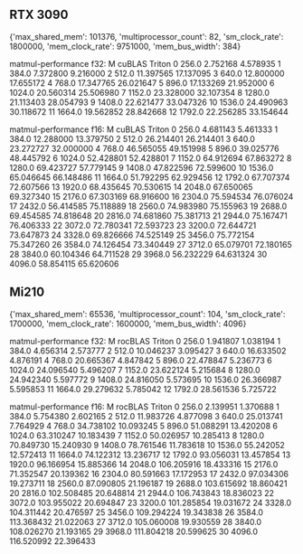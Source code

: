 ## RTX 3090
{'max_shared_mem': 101376,
 'multiprocessor_count': 82,
 'sm_clock_rate': 1800000,
 'mem_clock_rate': 9751000,
 'mem_bus_width': 384}

matmul-performance f32:
         M     cuBLAS     Triton
0    256.0   2.752168   4.578935
1    384.0   7.372800   9.216000
2    512.0  11.397565  17.137095
3    640.0  12.800000  17.655172
4    768.0  17.347765  26.021647
5    896.0  17.133269  21.952000
6   1024.0  20.560314  25.506980
7   1152.0  23.328000  32.107354
8   1280.0  21.113403  28.054793
9   1408.0  22.621477  33.047326
10  1536.0  24.490963  30.118672
11  1664.0  19.562852  28.842668
12  1792.0  22.256285  33.154644

matmul-performance f16:
         M     cuBLAS     Triton
0    256.0   4.681143   5.461333
1    384.0  12.288000  13.379750
2    512.0  26.214401  26.214401
3    640.0  23.272727  32.000000
4    768.0  46.565055  49.151998
5    896.0  39.025776  48.445792
6   1024.0  52.428801  52.428801
7   1152.0  64.912694  67.863272
8   1280.0  69.423727  57.779145
9   1408.0  47.822596  72.599600
10  1536.0  65.046645  66.148486
11  1664.0  51.792295  62.929456
12  1792.0  67.707374  72.607566
13  1920.0  68.435645  70.530615
14  2048.0  67.650065  69.327340
15  2176.0  67.303169  68.916600
16  2304.0  75.594534  76.076024
17  2432.0  56.414585  75.118889
18  2560.0  74.983980  75.155963
19  2688.0  69.454585  74.818648
20  2816.0  74.681860  75.381713
21  2944.0  75.167471  76.406333
22  3072.0  72.780341  72.593723
23  3200.0  72.644721  73.647873
24  3328.0  69.826666  74.525149
25  3456.0  75.772154  75.347260
26  3584.0  74.126454  73.340449
27  3712.0  65.079701  72.180165
28  3840.0  60.104346  64.711528
29  3968.0  56.232229  64.631324
30  4096.0  58.854115  65.620606

## Mi210
{'max_shared_mem': 65536,
 'multiprocessor_count': 104,
 'sm_clock_rate': 1700000,
 'mem_clock_rate': 1600000,
 'mem_bus_width': 4096}

matmul-performance f32:
         M    rocBLAS    Triton
0    256.0   1.941807  1.038194
1    384.0   4.656314  2.573777
2    512.0  10.046237  3.095427
3    640.0  16.633502  4.876191
4    768.0  20.665367  4.847842
5    896.0  22.478847  5.236773
6   1024.0  24.096540  5.496207
7   1152.0  23.622124  5.215684
8   1280.0  24.942340  5.597772
9   1408.0  24.816050  5.573695
10  1536.0  26.366987  5.595853
11  1664.0  29.279632  5.785042
12  1792.0  28.561536  5.725722

matmul-performance f16:
         M     rocBLAS     Triton
0    256.0    2.139951   1.370688
1    384.0    5.754380   2.602165
2    512.0   11.983726   4.877098
3    640.0   25.013741   7.764929
4    768.0   34.738102  10.093245
5    896.0   51.088291  13.420208
6   1024.0   63.310247  10.183439
7   1152.0   50.026957  10.285413
8   1280.0   70.849730  15.240930
9   1408.0   78.761546  11.783618
10  1536.0   55.242052  12.572413
11  1664.0   74.122312  13.236717
12  1792.0   93.056031  13.457854
13  1920.0   96.166954  15.885366
14  2048.0  106.205916  18.433316
15  2176.0   71.352547  20.139362
16  2304.0   80.591663  17.172953
17  2432.0   97.034306  19.273711
18  2560.0   87.090805  21.196187
19  2688.0  103.615692  18.860421
20  2816.0  102.508485  20.648814
21  2944.0  106.743843  18.836023
22  3072.0  103.955022  20.694847
23  3200.0  101.285854  19.031672
24  3328.0  104.311442  20.476597
25  3456.0  109.294224  19.343838
26  3584.0  113.368432  21.022063
27  3712.0  105.060008  19.930559
28  3840.0  108.026270  21.193165
29  3968.0  111.804218  20.599625
30  4096.0  116.520992  22.396433